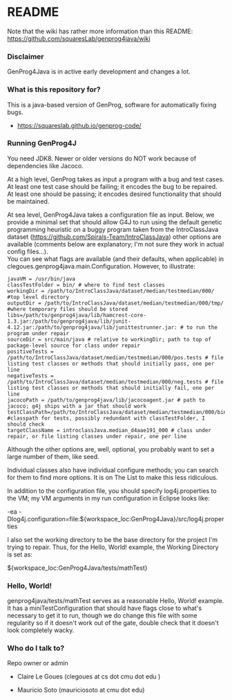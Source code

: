 # README #

Note that the wiki has rather more information than this README: https://github.com/squaresLab/genprog4java/wiki

### Disclaimer ###

GenProg4Java is in active early development and changes a lot.

### What is this repository for? ###

This is a java-based version of GenProg, software for automatically fixing bugs.

* https://squareslab.github.io/genprog-code/

### Running GenProg4J ###

You need JDK8. Newer or older versions do NOT work because of dependencies like Jacoco.

At a high level, GenProg takes as input a program with a bug and test cases.  At
least one test case should be failing; it encodes the bug to be repaired.  At
least one should be passing; it encodes desired functionality that should be
maintained.

At sea level, GenProg4Java takes a configuration file as input.  Below, we provide a 
minimal set that should allow G4J to run using the default genetic programming 
heuristic on a buggy program taken from the IntroClassJava dataset 
(https://github.com/Spirals-Team/IntroClassJava) other options are available 
(comments below are explanatory; I'm not sure  they work in actual config files...).  
You can see what flags are available (and their defaults, when applicable) in
clegoues.genprog4java.main.Configuration.  However, to illustrate:

```
javaVM = /usr/bin/java 
classTestFolder = bin/ # where to find test classes
workingDir = /path/to/IntroClassJava/dataset/median/testmedian/000/ #top level directory
outputDir = /path/to/IntroClassJava/dataset/median/testmedian/000/tmp/ #where temporary files should be stored
libs=/path/to/genprog4java/lib/hamcrest-core-1.3.jar:/path/to/genprog4java/lib/junit-4.12.jar:/path/to/genprog4java/lib/junittestrunner.jar: # to run the program under repair
sourceDir = src/main/java # relative to workingDir; path to top of package-level source for class under repair
positiveTests = /path/to/IntroClassJava/dataset/median/testmedian/000/pos.tests # file listing test classes or methods that should initially pass, one per line
negativeTests = /path/to/IntroClassJava/dataset/median/testmedian/000/neg.tests # file listing test classes or methods that should initially fail, one per line
jacocoPath = /path/to/genprog4java/lib/jacocoagent.jar # path to jacoco; g4j ships with a jar that should work
testClassPath=/path/to/IntroClassJava/dataset/median/testmedian/000/bin/ #classpath for tests, possibly redundant with classTestFolder, I should check
targetClassName = introclassJava.median_d4aae191_000 # class under repair, or file listing classes under repair, one per line
```

Although the other options are, well, optional, you probably want to set a large
number of them, like seed.

Individual classes also have individual configure methods; you can search for
them to find more options.  It is on The List to make this less ridiculous.

In addition to the configuration file, you should specify log4j.properties to
the VM; my VM arguments in my run configuration in Eclipse looks like:

-ea -Dlog4j.configuration=file:${workspace_loc:GenProg4Java}/src/log4j.properties 

I also set the working directory to be the base directory for the project I'm
trying to repair.  Thus, for the Hello, World! example, the Working Directory is
set as: 

${workspace_loc:GenProg4Java/tests/mathTest}

### Hello, World! ###

genprog4java/tests/mathTest serves as a reasonable Hello, World! example.  It
has a miniTestConfiguration that should have flags close to what's necessary to
get it to run, though we do change this file with some regularity so if it
doesn't work out of the gate, double check that it doesn't look completely
wacky.

### Who do I talk to? ###

Repo owner or admin

* Claire Le Goues (clegoues at cs dot cmu dot edu )

* Mauricio Soto (mauriciosoto at cmu dot edu)

